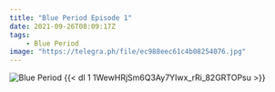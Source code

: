 ```yaml
---
title: "Blue Period Episode 1"
date: 2021-09-26T08:09:17Z
tags:
    - Blue Period
image: "https://telegra.ph/file/ec988eec61c4b08254076.jpg"
---
```

![Blue Period](https://telegra.ph/file/ec988eec61c4b08254076.jpg)
{{< dl 1 1WewHRjSm6Q3Ay7YIwx_rRi_82GRTOPsu >}}
